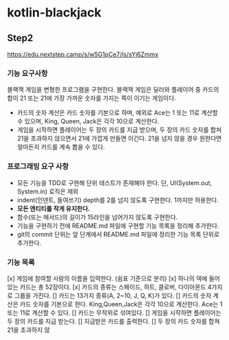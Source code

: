 # kotlin-blackjack

## Step2
https://edu.nextstep.camp/s/w5G1pCe7/ls/sYj6Zmmx

### 기능 요구사항
블랙잭 게임을 변형한 프로그램을 구현한다. 블랙잭 게임은 딜러와 플레이어 중 카드의 합이 21 또는 21에 가장 가까운 숫자를 가지는 쪽이 이기는 게임이다.

* 카드의 숫자 계산은 카드 숫자를 기본으로 하며, 예외로 Ace는 1 또는 11로 계산할 수 있으며, King, Queen, Jack은 각각 10으로 계산한다.
* 게임을 시작하면 플레이어는 두 장의 카드를 지급 받으며, 두 장의 카드 숫자를 합쳐 21을 초과하지 않으면서 21에 가깝게 만들면 이긴다. 21을 넘지 않을 경우 원한다면 얼마든지 카드를 계속 뽑을 수 있다.

### 프로그래밍 요구 사항
* 모든 기능을 TDD로 구현해 단위 테스트가 존재해야 한다. 단, UI(System.out, System.in) 로직은 제외
* indent(인덴트, 들여쓰기) depth를 2를 넘지 않도록 구현한다. 1까지만 허용한다.
* **모든 엔티티를 작게 유지한다.**
* 함수(또는 메서드)의 길이가 15라인을 넘어가지 않도록 구현한다.
* 기능을 구현하기 전에 README.md 파일에 구현할 기능 목록을 정리해 추가한다.
* git의 commit 단위는 앞 단계에서 README.md 파일에 정리한 기능 목록 단위로 추가한다.

### 기능 목록
[x] 게임에 참여할 사람의 이름을 입력한다. (쉼표 기준으로 분리)
[x] 하나의 덱에 들어 있는 카드는 총 52장이다.
[x] 카드의 종류는 스페이드, 하트, 클로버, 다이아몬드 4가지로 그룹을 가진다.
[] 카드는 13가지 종류(A, 2~10, J, Q, K)가 있다.
[] 카드의 숫자 계산은 카드 숫자를 기본으로 한다. King,Queen,Jack은 각각 10으로 계산한다. Ace는 1 또는 11로 계산할 수 있다.
[] 카드는 무작위로 섞여있다.
[] 게임을 시작하면 플레이어는 두 장의 카드를 지급 받는다.
[] 지급받은 카드를 출력한다.
[] 두 장의 카드 숫자를 합쳐 21을 초과하지 않
